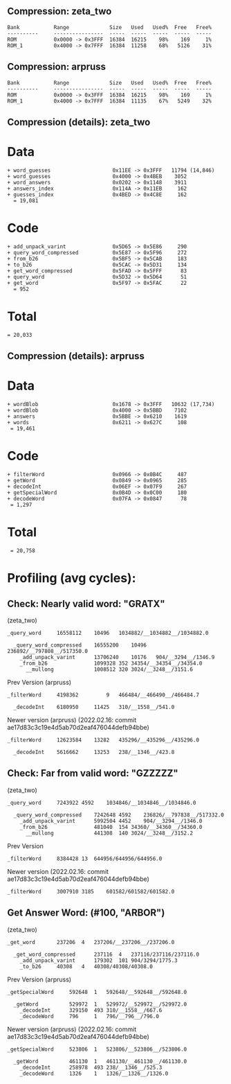 ## Compression: zeta_two
```
Bank           Range             Size   Used   Used%  Free   Free% 
----------     ----------------  -----  -----  -----  -----  -----
ROM            0x0000 -> 0x3FFF  16384  16215    98%    169     1%
ROM_1          0x4000 -> 0x7FFF  16384  11258    68%   5126    31%
```

## Compression: arpruss
```
Bank           Range             Size   Used   Used%  Free   Free% 
----------     ----------------  -----  -----  -----  -----  -----
ROM            0x0000 -> 0x3FFF  16384  16215    98%    169     1%
ROM_1          0x4000 -> 0x7FFF  16384  11135    67%   5249    32%
```

## Compression (details): zeta_two

# Data
```
+ word_guesses                    0x11EE -> 0x3FFF   11794 (14,846)
+ word_guesses                    0x4000 -> 0x4BEB    3052
+ word_answers                    0x0202 -> 0x1148    3911
+ answers_index                   0x114A -> 0x11EB     162
+ guesses_index                   0x4BED -> 0x4C8E     162
  = 19,081
```

# Code
```
+ add_unpack_varint               0x5D65 -> 0x5E86     290
+ query_word_compressed           0x5E87 -> 0x5F96     272
+ from_b26                        0x5BF5 -> 0x5CAB     183
+ to_b26                          0x5CAC -> 0x5D31     134
+ get_word_compressed             0x5FAD -> 0x5FFF      83
+ query_word                      0x5D32 -> 0x5D64      51
+ get_word                        0x5F97 -> 0x5FAC      22
  = 952
```

# Total
```
= 20,033
```


## Compression (details): arpruss

# Data
```
+ wordBlob                        0x1678 -> 0x3FFF   10632 (17,734)
+ wordBlob                        0x4000 -> 0x5BBD    7102
+ answers                         0x5BBE -> 0x6210    1619
+ words                           0x6211 -> 0x627C     108
 = 19,461
```

# Code
```
+ filterWord                      0x0966 -> 0x0B4C     487
+ getWord                         0x0849 -> 0x0965     285
+ decodeInt                       0x06EF -> 0x07F9     267
+ getSpecialWord                  0x0B4D -> 0x0C00     180
+ decodeWord                      0x07FA -> 0x0847      78
 = 1,297
```

# Total
```
 = 20,758
```


# Profiling (avg cycles):

## Check: Nearly valid word: "GRATX"

(zeta_two)
```
_query_word		16558112	10496	1034882/__1034882__/1034882.0

  _query_word_compressed	16555200	10496	236892/__797808__/517350.0
    _add_unpack_varint		13706240	10176	904/__3294__/1346.9
    _from_b26				1099328	352	34354/__34354__/34354.0
      __mullong				1008512	320	3024/__3248__/3151.6
```


Prev Version (arpruss)
```
_filterWord		4198362			9	466484/__466490__/466484.7

  _decodeInt	6180950		11425	310/__1558__/541.0
```

Newer version (arpruss) (2022.02.16: commit ae17d83c3c19e4d5ab70d2eaf476044defb94bbe)
```
_filterWord		12623584	13282	435296/__435296__/435296.0

  _decodeInt	5616662		13253	238/__1346__/423.8
```


## Check: Far from valid word: "GZZZZZ"


(zeta_two)
```
_query_word		7243922	4592	1034846/__1034846__/1034846.0

  _query_word_compressed	7242648	4592	236826/__797838__/517332.0
    _add_unpack_varint		5992504	4452	904/__3294__/1346.0
    _from_b26				481040	154	34360/__34360__/34360.0
      __mullong				441308	140	3024/__3248__/3152.2
```

Prev Version
```
_filterWord		8384428	13	644956/644956/644956.0
```


Newer version (2022.02.16: commit ae17d83c3c19e4d5ab70d2eaf476044defb94bbe)
```
_filterWord		3007910	3185	601582/601582/601582.0
```

## Get Answer Word: (#100, "ARBOR")

(zeta_two)
```
_get_word		237206	4	237206/__237206__/237206.0

  _get_word_compressed		237116	4	237116/237116/237116.0
    _add_unpack_varint		179302	101	904/3294/1775.3
    _to_b26		40308	4	40308/40308/40308.0
```

Prev Version (arpruss)
```
_getSpecialWord		592648	1	592648/__592648__/592648.0

  _getWord			529972	1	529972/__529972__/529972.0
    _decodeInt		329150	493	310/__1558__/667.6
	_decodeWord		796		1	796/__796__/796.0
```

Newer version (arpruss) (2022.02.16: commit ae17d83c3c19e4d5ab70d2eaf476044defb94bbe)
```
_getSpecialWord		523806	1	523806/__523806__/523806.0

  _getWord			461130	1	461130/__461130__/461130.0
    _decodeInt		258978	493	238/__1346__/525.3
    _decodeWord		1326	1	1326/__1326__/1326.0
```





